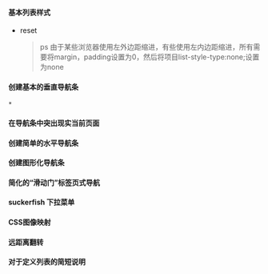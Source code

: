 #### 基本列表样式
* reset
    >ps 由于某些浏览器使用左外边距缩进，有些使用左内边距缩进，所有需要将margin，padding设置为0，然后将项目list-style-type:none;设置为none
#### 创建基本的垂直导航条
    * 
#### 在导航条中突出现实当前页面
#### 创建简单的水平导航条
#### 创建图形化导航条
#### 简化的“滑动门”标签页式导航
#### suckerfish 下拉菜单
#### CSS图像映射
#### 远距离翻转
#### 对于定义列表的简短说明